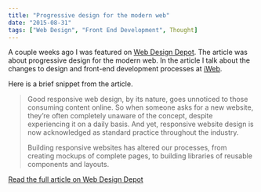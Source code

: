```yaml
---
title: "Progressive design for the modern web"
date: "2015-08-31"
tags: ["Web Design", "Front End Development", Thought]
---
```


A couple weeks ago I was featured on [Web Design Depot](http://www.webdesignerdepot.com/2015/08/progressive-design-for-the-modern-web/). The article was about progressive design for the modern web. In the article I talk about the changes to design and front-end development processes at [iWeb](https://www.iwebsolutions.co.uk/).

Here is a brief snippet from the article.

> Good responsive web design, by its nature, goes unnoticed to those consuming content online. So when someone asks for a new website, they’re often completely unaware of the concept, despite experiencing it on a daily basis. And yet, responsive website design is now acknowledged as standard practice throughout the industry.
> 
> Building responsive websites has altered our processes, from creating mockups of complete pages, to building libraries of reusable components and layouts.

[Read the full article on Web Design Depot](http://www.webdesignerdepot.com/2015/08/progressive-design-for-the-modern-web/)

